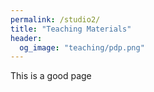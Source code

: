 ```yaml
---
permalink: /studio2/
title: "Teaching Materials"
header: 
  og_image: "teaching/pdp.png"
---
```



This is a good page



